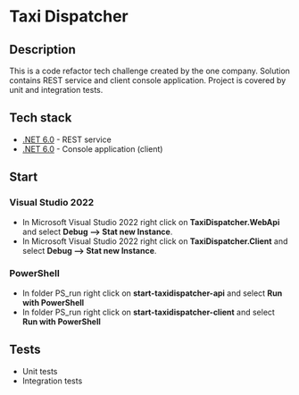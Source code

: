 # Taxi Dispatcher

## Description

This is a code refactor tech challenge created by the one company. Solution contains REST service and client console application. Project is covered by unit and integration tests.

## Tech stack

- [.NET 6.0](https://dotnet.microsoft.com/download/dotnet/6.0) - REST service
- [.NET 6.0](https://dotnet.microsoft.com/download/dotnet/6.0) - Console application (client)

## Start

### Visual Studio 2022
- In Microsoft Visual Studio 2022 right click on **TaxiDispatcher.WebApi** and select **Debug --> Stat new Instance**.
- In Microsoft Visual Studio 2022 right click on **TaxiDispatcher.Client** and select **Debug --> Stat new Instance**.

### PowerShell
- In folder PS_run right click on **start-taxidispatcher-api** and select **Run with PowerShell**
- In folder PS_run right click on **start-taxidispatcher-client** and select **Run with PowerShell**

## Tests

- Unit tests
- Integration tests

